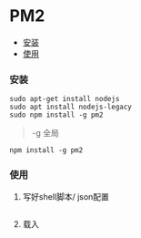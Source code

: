 # PM2

* [安装](#安装)
* [使用](#使用)

### 安装
```
sudo apt-get install nodejs
sudo apt install nodejs-legacy
sudo npm install -g pm2
```
> -g 全局

```
npm install -g pm2
```

### 使用
1. 写好shell脚本/ json配置
```

```
2. 载入
```

```
